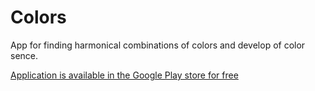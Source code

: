 # Colors
App for finding harmonical combinations of colors and develop of color sence.

[Application is available in the Google Play store for free](https://play.google.com/store/apps/details?id=com.magicjoyful.colors)
